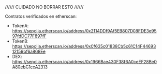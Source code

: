 //////  CUIDADO NO BORRAR ESTO  //////

Contratos verificados en etherscan:
   - TokenA: https://sepolia.etherscan.io/address/0x2114DDf9Af5EB807D08FDE3e9597fdDC77F897fF
   - TokenB: https://sepolia.etherscan.io/address/0x0f635c01838Cb5c61C14F4469312159bf6a868Ee
   - DEX: https://sepolia.etherscan.io/address/0x1966Bae430F38f6A0ceEF28Be0A80ebC1ccA2313
